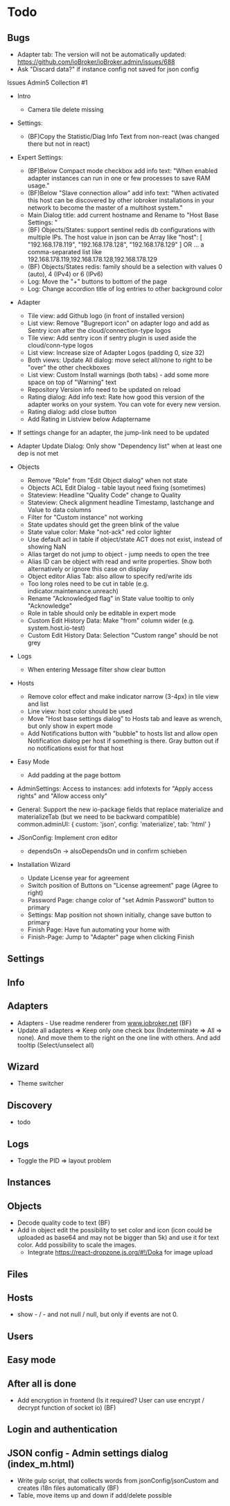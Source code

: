 # Todo

## Bugs
- Adapter tab: The version will not be automatically updated: https://github.com/ioBroker/ioBroker.admin/issues/688
- Ask "Discard data?" if instance config not saved for json config


Issues Admin5 Collection #1
* Intro
  * Camera tile delete missing

* Settings:
  * (BF)Copy the Statistic/Diag Info Text from non-react (was changed there but not in react)

* Expert Settings:
  * (BF)Below Compact mode checkbox add info text: "When enabled adapter instances can run in one or few
    processes to save RAM usage."
  * (BF)Below "Slave connection allow" add info text: "When activated this host can be discovered by other
    iobroker installations in your network to become the master of a multihost system."
  * Main Dialog title: add current hostname and Rename to "Host Base Settings: <hostname>"
  * (BF) Objects/States: support sentinel redis db configurations with multiple IPs. The host value in json
    can be Array like
    "host": [
    "192.168.178.119",
    "192.168.178.128",
    "192.168.178.129"
    ] OR ... a comma-separated list like 192.168.178.119,192.168.178.128,192.168.178.129
  * (BF) Objects/States redis: family should be a selection with values 0 (auto), 4 (IPv4) or 6 (IPv6)
  * Log: Move the "+" buttons to bottom of the page
  * Log: Change accordion title of log entries to other background color

* Adapter
  * Tile view: add Github logo (in front of installed version)
  * List view: Remove "Bugreport icon" on adapter logo and add as Sentry icon after the
    cloud/connection-type logos
  * Tile view: Add sentry icon if sentry plugin is used aside the cloud/conn-type logos
  * List view: Increase size of Adapter Logos (padding 0, size 32)
  * Both views: Update All dialog: move select all/none to right to be "over" the other checkboxes
  * List view: Custom Install warnings (both tabs) - add some more space on top of "Warning" text
  * Repository Version info need to be updated on reload
  * Rating dialog: Add info text: Rate how good this version of the adapter works on your system. You can vote for every new version.
  * Rating dialog: add close button
  * Add Rating in Listview below Adaptername
  
<!-- * Instances -->
  <!-- * Both views: (only expert mode) Add "common.tier" selection as dialog with infotext: "Tiers define the order of adapters when the
    system starts.". Tiers: 
    - "1: Logic adapters", 
    - "2: Data provider adapters", 
    - "3: Other adapters". If
    common.tier is not 1 or 2 display as 3
    - If nothing set, show 3 -->
  * If settings change for an adapter, the jump-link need to be updated
  
* Adapter Update Dialog: Only show "Dependency list" when at least one dep is not met
* Objects
  * Remove "Role" from "Edit Object dialog" when not state
  * Objects ACL Edit Dialog - table layout need fixing (sometimes)
  * Stateview: Headline "Quality Code" change to Quality
  * Stateview: Check alignment headline Timestamp, lastchange and Value to data columns
  * Filter for "Custom instance" not working
  * State updates should get the green blink of the value
  * State value color: Make "not-ack" red color lighter
  * Use default acl in table if object/state ACT does not exist, instead of showing NaN
  * Alias target do not jump to object - jump needs to open the tree
  * Alias ID can be object with read and write properties. Show both alternatively or ignore this case on display
  * Object editor Alias Tab: also allow to specify red/write ids
  * Too long roles need to be cut in table (e.g. indicator.maintenance.unreach)
  * Rename "Acknowledged flag" in State value tooltip to only "Acknowledge"
  * Role in table should only be editable in expert mode
  * Custom Edit History Data: Make "from" column wider (e.g. system.host.io-test)
  * Custom Edit History Data: Selection "Custom range" should be not grey

* Logs
  * When entering Message filter show clear button

* Hosts
  * Remove color effect and make indicator narrow (3-4px) in tile view and list
  * Line view: host color should be used
  * Move "Host base settings dialog" to Hosts tab and leave as wrench, but only show in expert mode
  * Add Notifications button with "bubble" to hosts list and allow open Notification dialog per host if something is there. Gray button out if no notifications exist for that host

* Easy Mode
  * Add padding at the page bottom

* AdminSettings: Access to instances: add infotexts for  "Apply access rights" and "Allow access only"

* General: Support the new io-package fields that replace materialize and materializeTab (but we need to be backward compatible)
  common.adminUI: {
  custom: 'json',
  config: 'materialize',
  tab: 'html'
  }
  
* JSonConfig: Implement cron editor
  * dependsOn -> alsoDependsOn und in confirm schieben

* Installation Wizard
  * Update License year for agreement
  * Switch position of Buttons on "License agreement" page (Agree to right)
  * Password Page: change color of "set Admin Password" button to primary
  * Settings: Map position not shown initially, change save button to primary
  * Finish Page: Have fun automating your home with <ioBroker-name logo>
  * Finish-Page: Jump to "Adapter" page when clicking Finish


## Settings
  
## Info

## Adapters
- Adapters - Use readme renderer from www.iobroker.net (BF)
- Update all adapters => Keep only one check box (Indeterminate => All => none). And move them to the right on the one line with others. And add tooltip (Select/unselect all)

## Wizard
- Theme switcher

## Discovery
- todo

## Logs
- Toggle the PID => layout problem

## Instances

## Objects
- Decode quality code to text (BF)
- Add in object edit the possibility to set color and icon (icon could be uploaded as base64 and may not be bigger than 5k) and use it for text color. Add possibility to scale the images.
  - Integrate https://react-dropzone.js.org/#!/Doka for image upload

## Files
## Hosts
- show - / - and not null / null, but only if events are not 0.

## Users
## Easy mode
<!-- - Show admin tabs: 
   - config => JsonConfig(jsonConfig: true),  index_m.html (materialize: true), index.html
   - admin => tab_m.html (materialize: true), tab_html -->

## After all is done
- Add encryption in frontend (Is it required? User can use encrypt / decrypt function of socket io) (BF)

## Login and authentication

## JSON config - Admin settings dialog (index_m.html)
- Write gulp script, that collects words from jsonConfig/jsonCustom and creates i18n files automatically (BF)
- Table, move items up and down if add/delete possible 